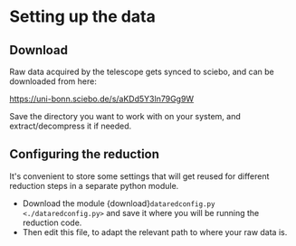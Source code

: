# Setting up the data

## Download

Raw data acquired by the telescope gets synced to sciebo, and can be downloaded from here:

https://uni-bonn.sciebo.de/s/aKDd5Y3ln79Gg9W

Save the directory you want to work with on your system, and extract/decompress it if needed.


## Configuring the reduction

It's convenient to store some settings that will get reused for different reduction steps in a separate python module.

* Download the module {download}`dataredconfig.py <./dataredconfig.py>` and save it where you will be running the reduction code.
* Then edit this file, to adapt the relevant path to where your raw data is.


